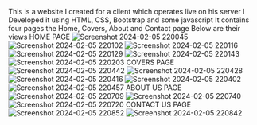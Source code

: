 This is a website I created for a client which operates live on his server
I Developed it using HTML, CSS, Bootstrap and some javascript
It contains four pages the Home, Covers, About and Contact page
Below are their views
HOME PAGE
![Screenshot 2024-02-05 220045](https://github.com/Ceazor-eng/Scely-insurance-agency-website/assets/105776060/1c201c98-fb25-4aa6-a3c0-08537eb3b48a)
![Screenshot 2024-02-05 220102](https://github.com/Ceazor-eng/Scely-insurance-agency-website/assets/105776060/bf0ae8c5-92b3-4d85-aa29-43d1b3f8accd)
![Screenshot 2024-02-05 220116](https://github.com/Ceazor-eng/Scely-insurance-agency-website/assets/105776060/50998704-3ad1-43d1-98a5-74ec51ab6e42)
![Screenshot 2024-02-05 220129](https://github.com/Ceazor-eng/Scely-insurance-agency-website/assets/105776060/7205cd5c-e4ed-4df9-8091-1d867361c9c6)
![Screenshot 2024-02-05 220143](https://github.com/Ceazor-eng/Scely-insurance-agency-website/assets/105776060/d5c2115b-9c3e-4906-9b79-c00faf406c01)
![Screenshot 2024-02-05 220203](https://github.com/Ceazor-eng/Scely-insurance-agency-website/assets/105776060/17dec238-5ce8-4188-8d57-f1ec19e64a4c)
COVERS PAGE
![Screenshot 2024-02-05 220442](https://github.com/Ceazor-eng/Scely-insurance-agency-website/assets/105776060/7588b119-f4ce-4a2f-a6fd-a2d63de24ff5)
![Screenshot 2024-02-05 220428](https://github.com/Ceazor-eng/Scely-insurance-agency-website/assets/105776060/9fce420a-3693-4316-b8ab-51eb5139eff9)
![Screenshot 2024-02-05 220416](https://github.com/Ceazor-eng/Scely-insurance-agency-website/assets/105776060/50942228-d43d-40ee-ad88-c9400ab68b82)
![Screenshot 2024-02-05 220402](https://github.com/Ceazor-eng/Scely-insurance-agency-website/assets/105776060/45fa6e82-b34d-40ac-a835-0e86a3e5b056)
![Screenshot 2024-02-05 220457](https://github.com/Ceazor-eng/Scely-insurance-agency-website/assets/105776060/ba530c0b-96c5-4a4a-8c59-d7a054156c62)
ABOUT US PAGE
![Screenshot 2024-02-05 220709](https://github.com/Ceazor-eng/Scely-insurance-agency-website/assets/105776060/3282323f-24e5-4ed0-aa9d-58aef4376559)
![Screenshot 2024-02-05 220740](https://github.com/Ceazor-eng/Scely-insurance-agency-website/assets/105776060/24209ed3-a6cc-4309-be0c-cb890032bbdf)
![Screenshot 2024-02-05 220720](https://github.com/Ceazor-eng/Scely-insurance-agency-website/assets/105776060/07cf3286-4940-4abd-aec5-29b06b99fc18)
CONTACT US PAGE
![Screenshot 2024-02-05 220852](https://github.com/Ceazor-eng/Scely-insurance-agency-website/assets/105776060/7fc2e1c9-6567-4368-a98f-59443fb5d95d)
![Screenshot 2024-02-05 220842](https://github.com/Ceazor-eng/Scely-insurance-agency-website/assets/105776060/2f4fe573-6331-4e66-a38a-1bf1cfd932f5)

